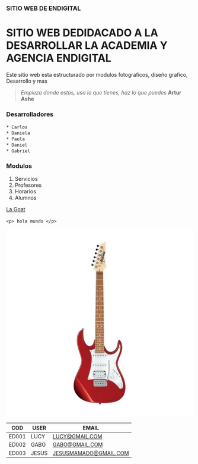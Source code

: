 ### SITIO WEB DE ENDIGITAL
# SITIO WEB DEDIDACADO A LA DESARROLLAR LA ACADEMIA Y AGENCIA ENDIGITAL

Este sitio web esta estructurado por modulos fotograficos, diseño grafico, Desarrollo y mas

> *Empieza donde estas, usa lo que tienes, haz lo que puedes* **Artur Ashe**

### Desarrolladores
    * Carlos
    * Daniela
    * Paula
    * Daniel
    * Gabriel

### Modulos
1.  Servicios
1.  Profesores
1.  Horarios
1.  Alumnos  

[La Goat](https://twitch.tv/feirlygab/)

`<p> hola mundo </p>`

![guitarra](assets/images/grx40-ca-guitarra-electrica-tipo-stratocaster-ibanez-gio-1024x1024.jpg)

| COD | USER | EMAIL |
|-----|------|-------|
|ED001| LUCY | LUCY@GMAIL.COM|
|ED002| GABO | GABO@GMAIL.COM|
|ED003| JESUS| JESUSMAMADO@GMAIL.COM|